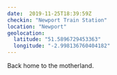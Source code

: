 ```yaml
---
date:  2019-11-25T18:39:59Z
checkin: "Newport Train Station"
location: "Newport"
geolocation: 
  latitude: "51.5896729453363"
  longitude: "-2.998136760404182"
---
```

Back home to the motherland.